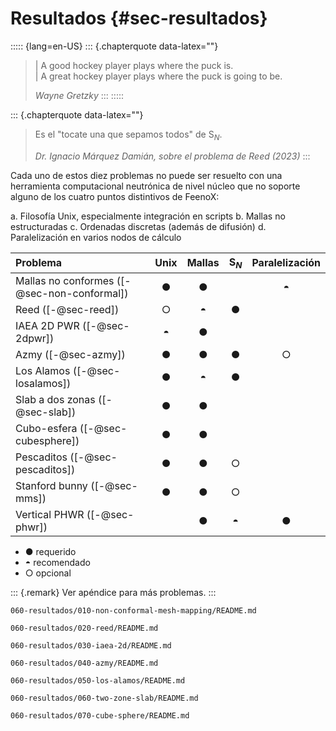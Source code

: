 # Resultados {#sec-resultados}

::::: {lang=en-US}
::: {.chapterquote data-latex=""}
> | A good hockey player plays where the puck is.  
> | A great hockey player plays where the puck is going to be.
>
> _Wayne Gretzky_
:::
:::::


::: {.chapterquote data-latex=""}
> Es el "tocate una que sepamos todos" de S$_N$.
>
> _Dr. Ignacio Márquez Damián, sobre el problema de Reed (2023)_
:::



Cada uno de estos diez problemas no puede ser resuelto con una herramienta computacional neutrónica de nivel núcleo que no soporte alguno de los cuatro puntos distintivos de FeenoX:

 a. Filosofía Unix, especialmente integración en scripts
 b. Mallas no estructuradas
 c. Ordenadas discretas (además de difusión)
 d. Paralelización en varios nodos de cálculo
 

 Problema                                      |       Unix       |     Mallas       |       S$_N$      |  Paralelización
:----------------------------------------------|:----------------:|:----------------:|:----------------:|:-----------------:
 Mallas no conformes ([-@sec-non-conformal])   |       ●          |        ●         |                  |         ◓
 Reed ([-@sec-reed])                           |       ○          |        ◓         |         ●        |
 IAEA 2D PWR ([-@sec-2dpwr])                   |       ◓          |        ●         |                  | 
 Azmy ([-@sec-azmy])                           |       ●          |        ●         |         ●        |         ○
 Los Alamos ([-@sec-losalamos])                |       ●          |        ◓         |         ●        |
 Slab a dos zonas ([-@sec-slab])               |       ●          |        ●         |                  |
 Cubo-esfera ([-@sec-cubesphere])              |       ●          |        ●         |                  |
 Pescaditos ([-@sec-pescaditos])               |       ●          |        ●         |         ○        |
 Stanford bunny ([-@sec-mms])                  |       ●          |        ●         |         ○        |
 Vertical PHWR ([-@sec-phwr])                  |                  |        ●         |         ◓        |         ●
 

 * ● requerido
 * ◓ recomendado
 * ○ opcional

::: {.remark} 
Ver apéndice para más problemas.
:::


```{.include shift-heading-level-by=1}
060-resultados/010-non-conformal-mesh-mapping/README.md
```

```{.include shift-heading-level-by=1}
060-resultados/020-reed/README.md
```

```{.include shift-heading-level-by=1}
060-resultados/030-iaea-2d/README.md
```

```{.include shift-heading-level-by=1}
060-resultados/040-azmy/README.md
```

```{.include shift-heading-level-by=1}
060-resultados/050-los-alamos/README.md
```

```{.include shift-heading-level-by=1}
060-resultados/060-two-zone-slab/README.md
```

```{.include shift-heading-level-by=1}
060-resultados/070-cube-sphere/README.md
```



